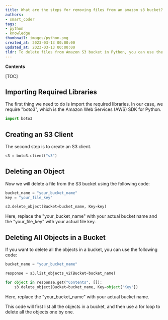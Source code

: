 ```yaml
---
title: What are the steps for removing files from an amazon s3 bucket?
authors:
- smart_coder
tags:
- python
- knowledge
thumbnail: images/python.png
created_at: 2023-03-13 00:00:00
updated_at: 2023-03-13 00:00:00
tldr: To delete files from Amazon S3 bucket in Python, you can use the `boto3` library and call the `delete\_object()` method on your S3 bucket object.
---
```


**Contents**

[TOC]

## Importing Required Libraries
The first thing we need to do is import the required libraries. In our case, we require "boto3", which is the Amazon Web Services (AWS) SDK for Python.


```python
import boto3
```

## Creating an S3 Client
The second step is to create an S3 client. 

```python
s3 = boto3.client("s3")
```

## Deleting an Object 
Now we will delete a file from the S3 bucket using the following code: 

```python
bucket_name = "your_bucket_name"
key = "your_file_key"

s3.delete_object(Bucket=bucket_name, Key=key)
```

Here, replace the "your_bucket_name" with your actual bucket name and the "your_file_key" with your actual file key. 

## Deleting All Objects in a Bucket
If you want to delete all the objects in a bucket, you can use the following code: 

```python
bucket_name = "your_bucket_name"

response = s3.list_objects_v2(Bucket=bucket_name)

for object in response.get("Contents", []):
    s3.delete_object(Bucket=bucket_name, Key=object["Key"])
```

Here, replace the "your_bucket_name" with your actual bucket name. 

This code will first list all the objects in a bucket, and then use a for loop to delete all the objects one by one.

